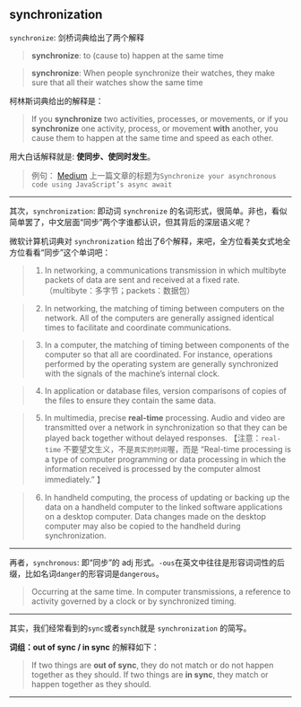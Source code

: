 

## synchronization


`synchronize`: 剑桥词典给出了两个解释

> **synchronize**: to (cause to) happen at the same time

> **synchronize**: When people synchronize their watches, they make sure that all their watches show the same time

柯林斯词典给出的解释是：
> If you **synchronize** two activities, processes, or movements, or if you **synchronize** one activity, process, or movement **with** another, you cause them to happen at the same time and speed as each other. 

用大白话解释就是: **使同步、使同时发生**。

> 例句： [Medium][1] 上一篇文章的标题为`Synchronize your asynchronous code using JavaScript’s async await`

---

其次，`synchronization`: 即动词 `synchronize` 的名词形式，很简单。非也，看似简单罢了，中文层面“同步”两个字谁都认识，但其背后的深层语义呢？

微软计算机词典对 `synchronization` 给出了6个解释，来吧，全方位看美女式地全方位看看“同步”这个单词吧：

> 1. In networking, a communications transmission in which multibyte packets of data are sent and received at a fixed rate. （multibyte：多字节；packets：数据包）

> 2. In networking, the matching of timing between computers on the network. All of the computers are generally assigned identical times to facilitate and coordinate communications.

> 3. In a computer, the matching of timing between components of the computer so that all are coordinated. For instance, operations performed by the operating system are generally synchronized with the signals of the machine’s internal clock. 

> 4. In application or database files, version comparisons of copies of the files to ensure they contain the same data. 

> 5. In multimedia, precise **real-time** processing. Audio and video are transmitted over a network in synchronization so that they can be played back together without delayed responses. 
【注意：`real-time` 不要望文生义，不是`真实的时间`喔，而是 “Real-time processing is a type of computer programming or data processing in which the information received is processed by the computer almost immediately.” 】

> 6. In handheld computing, the process of updating or backing up the data on a handheld computer to the linked software applications on a desktop computer. Data changes made on the desktop computer may also be copied to the handheld during synchronization.

---

再者，`synchronous`: 即“同步”的 adj 形式。`-ous`在英文中往往是形容词词性的后缀，比如名词`danger`的形容词是`dangerous`。

> Occurring at the same time. In computer transmissions, a reference to activity governed by a clock or by synchronized timing.

---

其实，我们经常看到的`sync`或者`synch`就是 `synchronization` 的简写。

**词组：out of sync / in sync** 的解释如下：

> If two things are **out of sync**, they do not match or do not happen together as they should. If two things are **in sync**, they match or happen together as they should.

---




[1]: https://medium.com/@patarkf/synchronize-your-asynchronous-code-using-javascripts-async-await-5f3fa5b1366d
